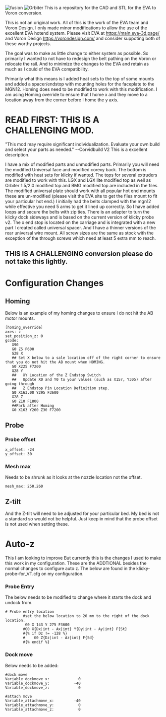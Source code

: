 ![fusion](https://github.com/majarspeed/Voron-EVA-conversion/raw/main/Pics/EVA%20for%20Voron.JPG "EVA on Voron")
![Orbiter](https://github.com/majarspeed/Voron-EVA-conversion/blob/main/Pics/Orbiter_EVA.jpeg "EVA on Voron")
This is a repository for the CAD and STL for the EVA to Voron conversion. 

This is not an original work. All of this is the work of the EVA team and Voron Design. I only made minor modifications to allow the use of the excellent EVA hotend system. Please visit EVA at https://main.eva-3d.page/ and Voron Design https://vorondesign.com/ and consider suppoting both of these worthy projects. 

The goal was to make as little change to either system as possible. So primarily I wanted to not have to redesign the belt pathing on the Voron or relocate the rail. And to minimize the changes to the EVA and retain as much as I could of the EVA compatibility. 

Primarily what this means is I added heat sets to the top of some mounts and added a spacer/endstop with mounting holes for the faceplate to the MGN12. 
Homing does need to be modified to work with this modification. I am using Homing override to ensure that I home x and they move to a location away from the corner before I home the y axis.

# READ FIRST: THIS IS A CHALLENGING MOD. 

"This mod may require significant individualization. Evaluate your own build and select your parts as needed." --Corvidbuild V2
This is a excellent description. 

I have a mix of modified parts and unmodified parts. 
Primarily you will need the modified Universal face and modified corexy back. The bottom is modified with heat sets for klicky if wanted. The tops for several extruders are modified to work with this. LGX and LGX lite modified top as well as Orbiter 1.5/2.0 modified top and BMG modified top are included in the files. The modified universal plate should work with all popular hot end mounts these are un-modified (please visit the EVA site to get the files mount to fit your particular hot end.) I initially had the belts clamped with the mgn12 while effective you need 5 arms to get it lined up correctly. So I have added loops and secure the belts with zip ties. There is an adapter to turn the klicky dock sideways and is based on the current version of klicky probe v2. The x end stop is located on the carriage and is integrated with a new part I created called universal spacer. And I have a thinner versions of the rear universal wire mount. All screw sizes are the same as stock with the exception of the through screws which need at least 5 extra mm to reach.

## THIS IS A CHALLENGING conversion please do not take this lightly.


# Configuration Changes

## Homing 
Below is an example of my homing changes to ensure I do not hit the AB motor mounts. 

```
[homing_override]
axes: z
set_position_z: 0
gcode:
   G90
   G0 Z5 F600
   G28 X
   ## Set X below to a sale location off of the right corner to ensure that you do not hit the AB mount when HOMING. 
   G0 X225 F7200
   G28 Y
   ##	XY Location of the Z Endstop Switch
   ##	Update X0 and Y0 to your values (such as X157, Y305) after going through
   ##	Z Endstop Pin Location Definition step.
   G0 X163.00 Y295 F3600 
   G28 Z
   G0 Z10 F1800
   ##Park after Homing
   G0 X163 Y260 Z30 F7200 
   ```
  
## Probe

### Probe offset 
```
x_offset: -24
y_offset: 30
```
### Mesh max 
Needs to be shrunk as it looks at the nozzle location not the offset. 
```
mesh_max: 250,260 
```
## Z-tilt
And the Z-tilt will need to be adjusted for your particular bed. My bed is not a standard so would not be helpful. Just keep in mind that the probe offset is not used when setting these. 
# Auto-z
This I am looking to improve 
But currently this is the changes I used to make this work in my configuration. 
These are the ADDTIONAL besides the normal changes to configure auto z. 
The below are found in the klicky-probe-for_VT.cfg on my configuration. 
### Probe Entry 
The below needs to be modified to change where it starts the dock and undock from. 

```
# Probe entry location
        #set the below location to 20 mm to the right of the dock location. 
         G0 X 143 Y 275 F3600
        #G0 X{Dx|int - Ax|int} Y{Dy|int - Ay|int} F{St}
        #{% if Dz != -128 %}
        #    G0 Z{Dz|int - Az|int} F{Sd}
        #{% endif %}
```

### Dock move
Below needs to be added:
```
#dock move
Variable_dockmove_x:             0
Variable_dockmove_y:           -40
Variable_dockmove_z:             0

#attach move
Variable_attachmove_x:         -40
Variable_attachmove_y:           0
Variable_attachmove_z:           0
```   
   
   

